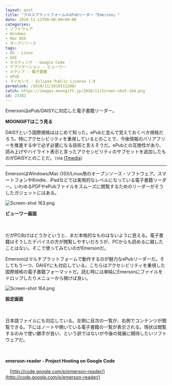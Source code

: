 ```yaml
---
layout: post
title: "クロスプラットフォームのePubリーダー「Emerson」"
date: 2010-11-12T09:00:00+09:00
categories:
- ソフトウェア
- Windows
- Mac OSX
- オープンソース
tags: 
- OS - Linux
- GUI
- ホスティング - Google Code
- アプリケーション - ビューワー
- メディア - 電子書籍
- ePub
- ライセンス - Eclipse Public License 1.0
permalink: /2010/11/2010111200/
catch: https://images.moongift.jp/2010/11/Screen-shot-164.png
id: 23382
---
```

  

EmersonはePub/DAISYに対応した電子書籍リーダー。

  

**MOONGIFTはこう見る**

  

DAISYという国際規格ははじめて知った。ePubと並んで覚えておくべき規格だろう。特にアクセシビリティを重視しているとのことで、今後情報のバリアフリーを推進する中で必ず必要になる技術と言えそうだ。ePubとの互換性があり、読み上げやハイライト表示と言ったアクセシビリティのサブセットを追加したものがDAISYとのことだ。（via [ITmedia](http://plusd.itmedia.co.jp/pcuser/articles/1004/06/news063.html)）

  

* * *
  
  

EmersonはWindows/Mac OSX/Linux用のオープンソース・ソフトウェア。スマートフォンやKindle、iPadなどでは実用的なレベルになっている電子書籍リーダー。いわゆるPDFやePubファイルをスムーズに閲覧するためのリーダーがそうしたガジェットにはある。

  

![Screen-shot 163.png](https://images.moongift.jp/2010/11/Screen-shot-163.png)  
  
**ビューワー画面**

  

　

  

だがPC向けはどうかというと、まだ本格的なものはないように思える。電子書籍はそうしたデバイスの方が閲覧しやすいだろうが、PCからも読めるに越したことはない。そこで使ってみたいのがEmersonだ。

  
<!--more-->

Emersonはマルチプラットフォームで動作するのが魅力なePubリーダーだ。そしてもう一つ、DAISYにも対応している。こちらはアクセシビリティを重視した国際規格の電子書籍フォーマットだ。読む時には単純にEmersonにファイルをドロップしたりメニューから開けば良い。

  

![Screen-shot 164.png](https://images.moongift.jp/2010/11/Screen-shot-164.png)  
  
**設定画面**

  

　

  

日本語ファイルにも対応している。左側に目次の一覧が、右側でコンテンツが閲覧できる。下にはノートや開いている電子書籍の一覧が表示される。現状は閲覧するのみで使い勝手が良い、という訳ではないが今後の発展に期待したいソフトウェアだ。

  

　

  

**emerson-reader - Project Hosting on Google Code**  
  
　[http://code.google.com/p/emerson-reader/](http://code.google.com/p/emerson-reader/)

  
